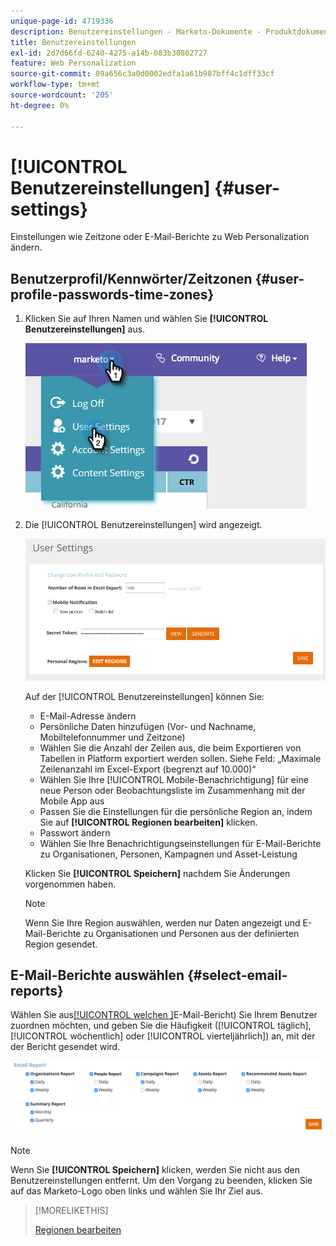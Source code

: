 ```yaml
---
unique-page-id: 4719336
description: Benutzereinstellungen - Marketo-Dokumente - Produktdokumentation
title: Benutzereinstellungen
exl-id: 2d7d66fd-6240-4275-a14b-083b30802727
feature: Web Personalization
source-git-commit: 09a656c3a0d0002edfa1a61b987bff4c1dff33cf
workflow-type: tm+mt
source-wordcount: '205'
ht-degree: 0%

---
```


# [!UICONTROL Benutzereinstellungen] {#user-settings}

Einstellungen wie Zeitzone oder E-Mail-Berichte zu Web Personalization ändern.

## Benutzerprofil/Kennwörter/Zeitzonen {#user-profile-passwords-time-zones}

1. Klicken Sie auf Ihren Namen und wählen Sie **[!UICONTROL Benutzereinstellungen]** aus.

   ![](assets/one.png)

1. Die [!UICONTROL Benutzereinstellungen] wird angezeigt.

   ![](assets/two.png)

   Auf der [!UICONTROL Benutzereinstellungen] können Sie:

   * E-Mail-Adresse ändern
   * Persönliche Daten hinzufügen (Vor- und Nachname, Mobiltelefonnummer und Zeitzone)
   * Wählen Sie die Anzahl der Zeilen aus, die beim Exportieren von Tabellen in Platform exportiert werden sollen. Siehe Feld: „Maximale Zeilenanzahl im Excel-Export (begrenzt auf 10.000)“
   * Wählen Sie Ihre [!UICONTROL Mobile-Benachrichtigung] für eine neue Person oder Beobachtungsliste im Zusammenhang mit der Mobile App aus
   * Passen Sie die Einstellungen für die persönliche Region an, indem Sie auf **[!UICONTROL Regionen bearbeiten]** klicken.
   * Passwort ändern
   * Wählen Sie Ihre Benachrichtigungseinstellungen für E-Mail-Berichte zu Organisationen, Personen, Kampagnen und Asset-Leistung

   Klicken Sie **[!UICONTROL Speichern]** nachdem Sie Änderungen vorgenommen haben.

   >[!NOTE]
   >
   >Wenn Sie Ihre Region auswählen, werden nur Daten angezeigt und E-Mail-Berichte zu Organisationen und Personen aus der definierten Region gesendet.

## E-Mail-Berichte auswählen {#select-email-reports}

Wählen Sie aus[[!UICONTROL  welchen ]](/help/marketo/product-docs/web-personalization/reporting-for-web-personalization/email-reports.md)E-Mail-Bericht) Sie Ihrem Benutzer zuordnen möchten, und geben Sie die Häufigkeit ([!UICONTROL täglich], [!UICONTROL wöchentlich] oder [!UICONTROL vierteljährlich]) an, mit der der Bericht gesendet wird.

![](assets/three.png)

>[!NOTE]
>
>Wenn Sie **[!UICONTROL Speichern]** klicken, werden Sie nicht aus den Benutzereinstellungen entfernt. Um den Vorgang zu beenden, klicken Sie auf das Marketo-Logo oben links und wählen Sie Ihr Ziel aus.

>[!MORELIKETHIS]
>
>[Regionen bearbeiten](/help/marketo/product-docs/web-personalization/getting-started/edit-regions.md)
